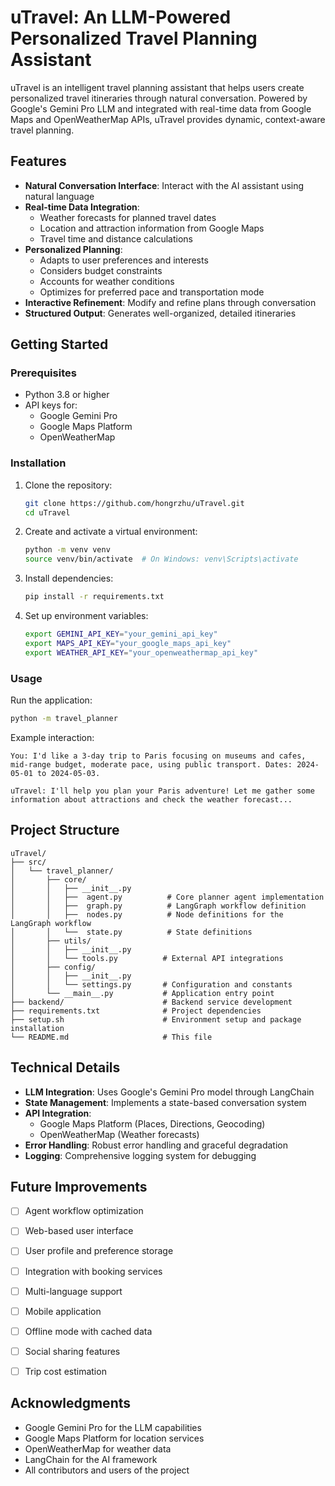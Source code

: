 # uTravel: An LLM-Powered Personalized Travel Planning Assistant

uTravel is an intelligent travel planning assistant that helps users create personalized travel itineraries through natural conversation. Powered by Google's Gemini Pro LLM and integrated with real-time data from Google Maps and OpenWeatherMap APIs, uTravel provides dynamic, context-aware travel planning.

## Features

- **Natural Conversation Interface**: Interact with the AI assistant using natural language
- **Real-time Data Integration**:
  - Weather forecasts for planned travel dates
  - Location and attraction information from Google Maps
  - Travel time and distance calculations
- **Personalized Planning**:
  - Adapts to user preferences and interests
  - Considers budget constraints
  - Accounts for weather conditions
  - Optimizes for preferred pace and transportation mode
- **Interactive Refinement**: Modify and refine plans through conversation
- **Structured Output**: Generates well-organized, detailed itineraries

## Getting Started

### Prerequisites

- Python 3.8 or higher
- API keys for:
  - Google Gemini Pro
  - Google Maps Platform
  - OpenWeatherMap

### Installation

1. Clone the repository:
   ```bash
   git clone https://github.com/hongrzhu/uTravel.git
   cd uTravel
   ```

2. Create and activate a virtual environment:
   ```bash
   python -m venv venv
   source venv/bin/activate  # On Windows: venv\Scripts\activate
   ```

3. Install dependencies:
   ```bash
   pip install -r requirements.txt
   ```

4. Set up environment variables:
   ```bash
   export GEMINI_API_KEY="your_gemini_api_key"
   export MAPS_API_KEY="your_google_maps_api_key"
   export WEATHER_API_KEY="your_openweathermap_api_key"
   ```

### Usage

Run the application:
```bash
python -m travel_planner
```

Example interaction:
```
You: I'd like a 3-day trip to Paris focusing on museums and cafes, mid-range budget, moderate pace, using public transport. Dates: 2024-05-01 to 2024-05-03.

uTravel: I'll help you plan your Paris adventure! Let me gather some information about attractions and check the weather forecast...
```

## Project Structure

```
uTravel/
├── src/
│   └── travel_planner/
│       ├── core/
│       │   ├── __init__.py
│       │   ├──  agent.py          # Core planner agent implementation
│       │   ├──  graph.py          # LangGraph workflow definition
│       │   ├──  nodes.py          # Node definitions for the LangGraph workflow
│       │   └──  state.py          # State definitions
│       ├── utils/
│       │   ├── __init__.py
│       │   └── tools.py          # External API integrations
│       ├── config/
│       │   ├── __init__.py
│       │   └── settings.py       # Configuration and constants
│       └── __main__.py           # Application entry point
├── backend/                      # Backend service development
├── requirements.txt              # Project dependencies
├── setup.sh                      # Environment setup and package installation
└── README.md                     # This file
```

## Technical Details

- **LLM Integration**: Uses Google's Gemini Pro model through LangChain
- **State Management**: Implements a state-based conversation system
- **API Integration**:
  - Google Maps Platform (Places, Directions, Geocoding)
  - OpenWeatherMap (Weather forecasts)
- **Error Handling**: Robust error handling and graceful degradation
- **Logging**: Comprehensive logging system for debugging

## Future Improvements
- [ ] Agent workflow optimization
- [ ] Web-based user interface
- [ ] User profile and preference storage
- [ ] Integration with booking services
- [ ] Multi-language support
- [ ] Mobile application
- [ ] Offline mode with cached data
- [ ] Social sharing features
- [ ] Trip cost estimation


## Acknowledgments

- Google Gemini Pro for the LLM capabilities
- Google Maps Platform for location services
- OpenWeatherMap for weather data
- LangChain for the AI framework
- All contributors and users of the project 